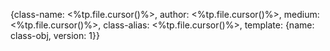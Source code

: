 {class-name: <%tp.file.cursor()%>, author: <%tp.file.cursor()%>, medium: <%tp.file.cursor()%>, class-alias: <%tp.file.cursor()%>, template: {name: class-obj, version: 1}}